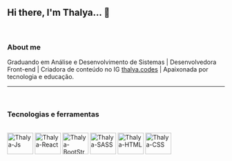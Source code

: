 ## Hi there, I'm Thalya... 👋
<br/>



### About me
Graduando em Análise e Desenvolvimento de Sistemas | Desenvolvedora Front-end | Criadora de conteúdo no IG <a href="https://www.instagram.com/thalya.codes/" target="_blank">thalya.codes</a> | Apaixonada por tecnologia e educação.
<hr style="height:  1px;"> 

<br/>

### Tecnologias e ferramentas
<div style="display: inline_block"><br>
  <img align="center" alt="Thalya-Js" height="50" width="60" src="https://cdn.jsdelivr.net/gh/devicons/devicon/icons/javascript/javascript-original.svg">
  <img align="center" alt="Thalya-React" height="50" width="60" src="https://cdn.jsdelivr.net/gh/devicons/devicon/icons/react/react-original.svg">
  <img align="center" alt="Thalya-BootStrap" height="50" width="60" src="https://cdn.jsdelivr.net/gh/devicons/devicon/icons/bootstrap/bootstrap-plain.svg">
  <img align="center" alt="Thalya-SASS" height="50" width="60" src="https://cdn.jsdelivr.net/gh/devicons/devicon/icons/sass/sass-original.svg">
  <img align="center" alt="Thalya-HTML" height="50" width="60" src="https://cdn.jsdelivr.net/gh/devicons/devicon/icons/html5/html5-original-wordmark.svg">
  <img align="center" alt="Thalya-CSS" height="50" width="60" src="https://cdn.jsdelivr.net/gh/devicons/devicon/icons/css3/css3-plain-wordmark.svg">
</div>

<!--






Here are some ideas to get you started:

- 🔭 I’m currently working on 
- 🌱 I’m currently learning ...
- 👯 I’m looking to collaborate on ...
- 🤔 I’m looking for help with ...
- 💬 Ask me about ...
- 📫 How to reach me: ...
- 😄 Pronouns: ...
- ⚡ Fun fact: ...
-->
